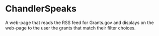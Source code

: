 # ChandlerSpeaks
A web-page that reads the RSS feed for Grants.gov and displays on the web-page to the user the grants that match their filter choices.
